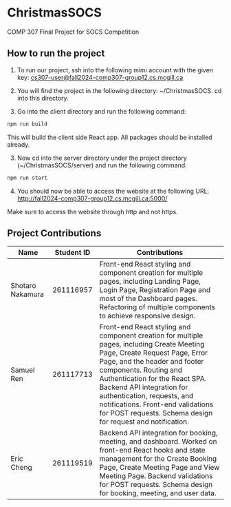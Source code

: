 # ChristmasSOCS

COMP 307 Final Project for SOCS Competition

## How to run the project

1. To run our project, ssh into the following mimi account with the given key: cs307-user@fall2024-comp307-group12.cs.mcgill.ca

2. You will find the project in the following directory: ~/ChristmasSOCS. cd into this directory.

3. Go into the client directory and run the following command:

```bash
npm run build
```

This will build the client side React app. All packages should be installed already.

3. Now cd into the server directory under the project directory (~/ChristmasSOCS/server) and run the following command:

```bash
npm run start
```

4. You should now be able to access the website at the following URL: http://fall2024-comp307-group12.cs.mcgill.ca:5000/

Make sure to access the website through http and not https.

## Project Contributions

| Name             | Student ID | Contributions                                                                                                                                                                                                                                                                                                                                                                        |
| ---------------- | ---------- | ------------------------------------------------------------------------------------------------------------------------------------------------------------------------------------------------------------------------------------------------------------------------------------------------------------------------------------------------------------------------------------ |
| Shotaro Nakamura | 261116957  | Front-end React styling and component creation for multiple pages, including Landing Page, Login Page, Registration Page and most of the Dashboard pages. Refactoring of multiple components to achieve responsive design.                                                                                                                                                           |
| Samuel Ren       | 261117713  | Front-end React styling and component creation for multiple pages, including Create Meeting Page, Create Request Page, Error Page, and the header and footer components. Routing and Authentication for the React SPA. Backend API integration for authentication, requests, and notifications. Front-end validations for POST requests. Schema design for request and notification. |
| Eric Cheng       | 261119519  | Backend API integration for booking, meeting, and dashboard. Worked on front-end React hooks and state management for the Create Booking Page, Create Meeting Page and View Meeting Page. Backend validations for POST requests. Schema design for booking, meeting, and user data.                                                                                                  |
